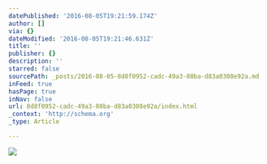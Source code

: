 ```yaml
---
datePublished: '2016-08-05T19:21:59.174Z'
author: []
via: {}
dateModified: '2016-08-05T19:21:46.631Z'
title: ''
publisher: {}
description: ''
starred: false
sourcePath: _posts/2016-08-05-8d8f0952-cadc-49a3-80ba-d83a0308e92a.md
inFeed: true
hasPage: true
inNav: false
url: 8d8f0952-cadc-49a3-80ba-d83a0308e92a/index.html
_context: 'http://schema.org'
_type: Article

---
```

![](https://the-grid-user-content.s3-us-west-2.amazonaws.com/76827c5b-4070-45e2-a029-ed265a843d39.png)